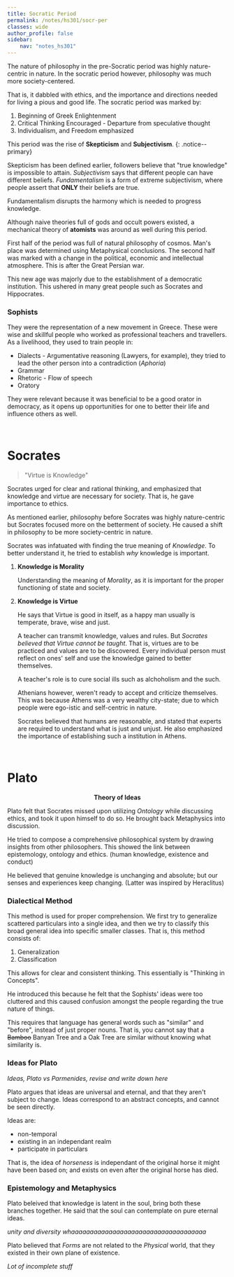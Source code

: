```yaml
---
title: Socratic Period
permalink: /notes/hs301/socr-per
classes: wide
author_profile: false
sidebar:
    nav: "notes_hs301"
---
```


The nature of philosophy in the pre-Socratic period was highly nature-centric in nature. In the socratic period however, philosophy was much more society-centered.

That is, it dabbled with ethics, and the importance and directions needed for living a pious and good life. The socratic period was marked by:

1. Beginning of Greek Enlightenment
2. Critical Thinking Encouraged - Departure from speculative thought
3. Individualism, and Freedom emphasized

This period was the rise of **Skepticism** and **Subjectivism**.
{: .notice--primary}

Skepticism has been defined earlier, followers believe that "true knowledge" is impossible to attain. *Subjectivism* says that different people can have different beliefs. *Fundamentalism* is a form of extreme subjectivism, where people assert that **ONLY** their beliefs are true.

Fundamentalism disrupts the harmony which is needed to progress knowledge.

Although naive theories full of gods and occult powers existed, a mechanical theory of **atomists** was around as well during this period.

First half of the period was full of natural philosophy of cosmos. Man's place was determined using Metaphysical conclusions. The second half was marked with a change in the political, economic and intellectual atmosphere. This is after the Great Persian war.

This new age was majorly due to the establishment of a democratic institution. This ushered in many great people such as Socrates and Hippocrates.


### Sophists

They were the representation of a new movement in Greece. These were wise and skillful people who worked as professional teachers and travellers. As a livelihood, they used to train people in:

- Dialects - Argumentative reasoning (Lawyers, for example), they tried to lead the other person into a contradiction (*Aphoria*)
- Grammar
- Rhetoric - Flow of speech
- Oratory

They were relevant because it was beneficial to be a good orator in democracy, as it opens up opportunities for one to better their life and influence others as well.

&nbsp;

# Socrates

> "Virtue is Knowledge"

Socrates urged for clear and rational thinking, and emphasized that knowledge and virtue are necessary for society. That is, he gave importance to ethics.

As mentioned earlier, philosophy before Socrates was highly nature-centric but Socrates focused more on the betterment of society. He caused a shift in philosophy to be more society-centric in nature. 

Socrates was infatuated with finding the true meaning of *Knowledge*. To better understand it, he tried to establish *why* knowledge is important.

1. **Knowledge is Morality**

    Understanding the meaning of *Morality*, as it is important for the proper functioning of state and society.

2. **Knowledge is Virtue**

    He says that Virtue is good in itself, as a happy man usually is temperate, brave, wise and just.

    A teacher can transmit knowledge, values and rules. But *Socrates believed that Virtue cannot be taught*. That is, virtues are to be practiced and values are to be discovered. Every individual person must reflect on ones' self and use the knowledge gained to better themselves.

    A teacher's role is to cure social ills such as alchoholism and the such.

    Athenians however, weren't ready to accept and criticize themselves. This was because Athens was a very wealthy city-state; due to which people were ego-istic and self-centric in nature.

    Socrates believed that humans are reasonable, and stated that experts are required to understand what is just and unjust. He also emphasized the importance of establishing such a institution in Athens.

&nbsp;

# Plato

<div style="text-align: center; font-weight: bold;">
    Theory of Ideas
</div>

Plato felt that Socrates missed upon utilizing *Ontology* while discussing ethics, and took it upon himself to do so. He brought back Metaphysics into discussion.

He tried to compose a comprehensive philosophical system by drawing insights from other philosophers. This showed the link between epistemology, ontology and ethics. (human knowledge, existence and conduct)

He believed that genuine knowledge is unchanging and absolute; but our senses and experiences keep changing. (Latter was inspired by Heraclitus)

### Dialectical Method

This method is used for proper comprehension. We first try to generalize scattered particulars into a single idea, and then we try to classify this broad general idea into specific smaller classes. That is, this method consists of:

1. Generalization
2. Classification

This allows for clear and consistent thinking. This essentially is "Thinking in Concepts".

He introduced this because he felt that the Sophists' ideas were too cluttered and this caused confusion amongst the people regarding the true nature of things.

This requires that language has general words such as "similar" and "before", instead of just proper nouns. That is, you cannot say that a ~~Bamboo~~ Banyan Tree and a Oak Tree are similar without knowing what similarity is.


### Ideas for Plato

*Ideas, Plato vs Parmenides, revise and write down here*

Plato argues that ideas are universal and eternal, and that they aren't subject to change. Ideas correspond to an abstract concepts, and cannot be seen directly. 

Ideas are:
- non-temporal
- existing in an independant realm
- participate in particulars

That is, the idea of *horseness* is independant of the original horse it might have been based on; and exists on even after the original horse has died.


### Epistemology and Metaphysics

Plato beleived that knowledge is latent in the soul, bring both these branches together. He said that the soul can contemplate on pure eternal ideas.

*unity and diversity whaaaaaaaaaaaaaaaaaaaaaaaaaaaaaaaaaaaa*


Plato believed that *Forms* are not related to the *Physical* world, that they existed in their own plane of existence.

*Lot of incomplete stuff*